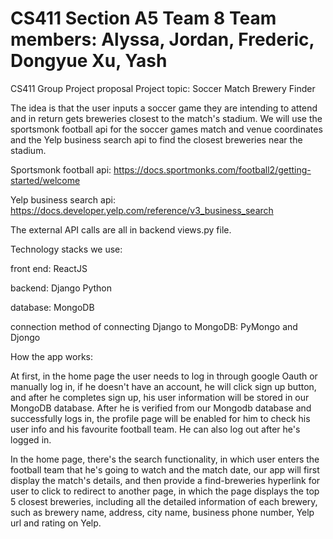 # CS411 Section A5 Team 8  Team members: Alyssa, Jordan, Frederic, Dongyue Xu, Yash
CS411 Group Project proposal
Project topic: Soccer Match Brewery Finder

The idea is that the user inputs a soccer game they are intending to attend and in return gets breweries closest to the match's stadium. 
We will use the sportsmonk football api for the soccer games match and venue coordinates
and the Yelp business search api to find the closest breweries near the stadium.

Sportsmonk football api: 
https://docs.sportmonks.com/football2/getting-started/welcome 

Yelp business search api:
https://docs.developer.yelp.com/reference/v3_business_search

The external API calls are all in backend views.py file.

Technology stacks we use:

front end: ReactJS

backend: Django Python

database: MongoDB

connection method of connecting Django to MongoDB: PyMongo and Djongo

How the app works:

At first, in the home page the user needs to log in through google Oauth or manually log in, if he doesn't have an account, he will click sign up button, 
and after he completes sign up, his user information will be stored in our MongoDB database. After he is verified from our Mongodb database and successfully logs in, the profile page will be enabled for him to check his user info and his favourite football team. He can also log out after he's logged in.

In the home page, there's the search functionality, in which user enters the football team that he's going to watch and the match date, our app will 
first display the match's details, and then provide a find-breweries hyperlink for user to click to redirect to another page, in which 
the page displays the top 5 closest breweries, including all the detailed information of each brewery, such as brewery name, address, city name, business phone number, Yelp url and rating on Yelp. 
